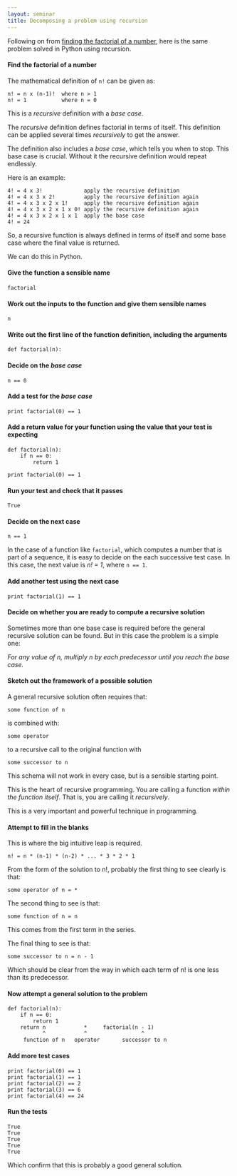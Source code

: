 ```yaml
---
layout: seminar
title: Decomposing a problem using recursion
---
```

Following on from [finding the factorial of a number](/2014/04/01/factorial.html), here is the same problem solved in Python using recursion.

#### Find the factorial of a number

The mathematical definition of `n!` can be given as:

    n! = n x (n-1)!  where n > 1
    n! = 1           where n = 0

This is a *recursive* definition with a *base case*. 

The *recursive* definition defines factorial in terms of itself. This definition can be applied several times *recursively* to get the answer.

The definition also includes a *base case*, which tells you when to stop. This base case is crucial. Without it the recursive definition would repeat endlessly. 

Here is an example:

    4! = 4 x 3!             apply the recursive definition
    4! = 4 x 3 x 2!         apply the recursive definition again
    4! = 4 x 3 x 2 x 1!     apply the recursive definition again
    4! = 4 x 3 x 2 x 1 x 0! apply the recursive definition again
    4! = 4 x 3 x 2 x 1 x 1  apply the base case
    4! = 24

So, a recursive function is always defined in terms of itself and some base case where the final value is returned.

We can do this in Python.

#### Give the function a sensible name

    factorial

#### Work out the inputs to the function and give them sensible names

    n

#### Write out the first line of the function definition, including the arguments

    def factorial(n):

#### Decide on the _base case_

    n == 0

#### Add a test for the _base case_

    print factorial(0) == 1

#### Add a return value for your function using the value that your test is expecting

    def factorial(n):
        if n == 0:
            return 1

    print factorial(0) == 1

#### Run your test and check that it passes

    True

#### Decide on the next case

    n == 1

In the case of a function like `factorial`, which computes a number that is part of a sequence, it is easy to decide on the each successive test case. In this case, the next value is _n! = 1_, where `n == 1`.

#### Add another test using the next case

    print factorial(1) == 1

#### Decide on whether you are ready to compute a recursive solution

Sometimes more than one base case is required before the general recursive solution can be found. But in this case the problem is a simple one: 

_For any value of n, multiply n by each predecessor until you reach the base case._

#### Sketch out the framework of a possible solution

A general recursive solution often requires that:

    some function of n

is combined with:

    some operator

to a recursive call to the original function with

    some successor to n

This schema will not work in every case, but is a sensible starting point.

This is the heart of recursive programming. You are calling a function _within the function itself_. That is, you are calling it _recursively_.

This is a very important and powerful technique in programming.

#### Attempt to fill in the blanks

This is where the big intuitive leap is required. 

    n! = n * (n-1) * (n-2) * ... * 3 * 2 * 1

From the form of the solution to n!, probably the first thing to see clearly is that:

    some operator of n = *

The second thing to see is that:

    some function of n = n

This comes from the first term in the series.

The final thing to see is that:

    some successor to n = n - 1

Which should be clear from the way in which each term of n! is one less than its predecessor.

#### Now attempt a general solution to the problem

    def factorial(n):
        if n == 0:
            return 1
        return n            *     factorial(n - 1)
               ^            ^                 ^
         function of n   operator       successor to n   


#### Add more test cases

    print factorial(0) == 1
    print factorial(1) == 1
    print factorial(2) == 2
    print factorial(3) == 6
    print factorial(4) == 24

#### Run the tests

    True
    True
    True
    True
    True

Which confirm that this is probably a good general solution.

